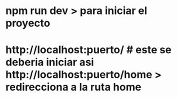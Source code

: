 # npm run dev > para iniciar el proyecto 
# http://localhost:puerto/ # este se deberia iniciar asi http://localhost:puerto/home > redirecciona a la ruta home